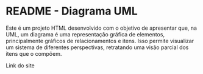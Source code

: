 # README - Diagrama UML

Este é um projeto HTML desenvolvido com o objetivo de apresentar que, na UML, um diagrama é uma representação gráfica de elementos, principalmente gráficos de relacionamentos e itens. Isso permite visualizar um sistema de diferentes perspectivas, retratando uma visão parcial dos itens que o compõem.

Link do site
>
